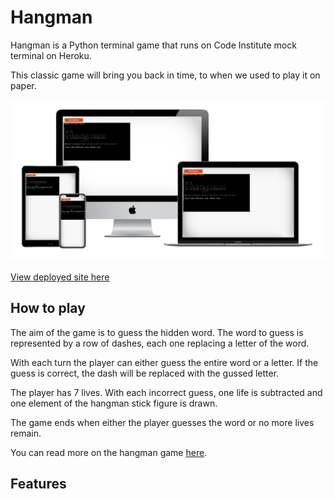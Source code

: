 # Hangman

Hangman is a Python terminal game that runs on Code Institute mock terminal on Heroku.

This classic game will bring you back in time, to when we used to play it on paper.

![Mockup](assets/images/mockup.png)

[View deployed site here](https://paolas-hangman.herokuapp.com/)

## How to play

The aim of the game is to guess the hidden word. The word to guess is represented by a row of dashes, each one replacing a letter of the word. 

With each turn the player can either guess the entire word or a letter. If the guess is correct, the dash will be replaced with the gussed letter. 

The player has 7 lives. With each incorrect guess, one life is subtracted and one element of the hangman stick figure is drawn. 

The game ends when either the player guesses the word or no more lives remain. 

You can read more on the hangman game [here](https://en.wikipedia.org/wiki/Hangman_(game)).

## Features 

